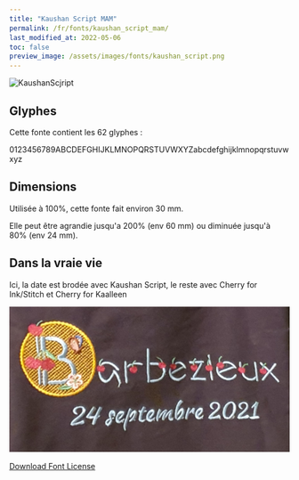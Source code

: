 ```yaml
---
title: "Kaushan Script MAM"
permalink: /fr/fonts/kaushan_script_mam/
last_modified_at: 2022-05-06
toc: false
preview_image: /assets/images/fonts/kaushan_script.png
---
```

![KaushanScjript](/assets/images/fonts/kaushan_script.png)

## Glyphes

Cette fonte contient les 62 glyphes :


0123456789ABCDEFGHIJKLMNOPQRSTUVWXYZabcdefghijklmnopqrstuvwxyz

## Dimensions

Utilisée à 100%, cette fonte fait environ 30 mm.

Elle peut être agrandie jusqu'a 200% (env 60 mm) ou diminuée jusqu'à 80% (env 24 mm).

## Dans la vraie vie

Ici, la date est brodée avec Kaushan Script, le reste avec Cherry for Ink/Stitch et Cherry for Kaalleen

![KaushanScript](/assets/images/fonts/cherry2.jpg)

[Download Font License](https://github.com/inkstitch/inkstitch/tree/main/fonts/kaushan_script_MAM/LICENSE)
